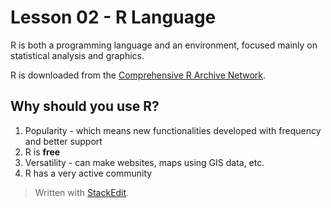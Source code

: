# Lesson 02 - R Language

R is both a programming language and an environment, focused mainly on statistical analysis and graphics.

R is downloaded from the [Comprehensive R Archive Network](https://cran.r-project.org/).

## Why should you use R?

1. Popularity - which means new functionalities developed with frequency and better support
2. R is **free**
3. Versatility - can make websites, maps using GIS data, etc.
4. R has a very active community


> Written with [StackEdit](https://stackedit.io/).
<!--stackedit_data:
eyJoaXN0b3J5IjpbLTY1MzA3MzAyOSwtOTM5MTE0ODc0XX0=
-->